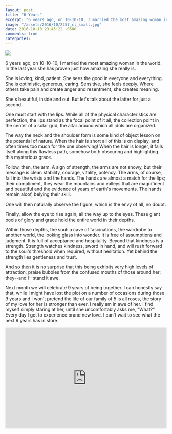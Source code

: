 ```yaml
---
layout: post
title: "6 Years"
excerpt: "6 years ago, on 10-10-10, I married the most amazing woman in the world."
image: "/assets/2016/10/2257_cl_small.jpg"
date: 2016-10-10 23:45:22 -0500
comments: true
categories: 
---
```


![]({{site.baseurl}}/assets/2016/10/2257_cl_small.jpg)

6 years ago, on 10-10-10, I married the most amazing woman in the world. In the last year she has proven just how amazing she really is.

She is loving, kind, patient. She sees the good in everyone and everything. She is optimistic, generous, caring. Sensitive, she feels deeply. Where others take pain and create anger and resentment, she creates meaning.

She's beautiful, inside and out. But let's talk about the latter for just a second.

One must start with the lips. While all of the physical characteristics are perfection, the lips stand as the focal point of it all, the collection point in the center of a solar grid, the altar around which all idols are organized. 

The way the neck and the shoulder form is some kind of object lesson on the potential of nature. When the hair is short all of this is on display, and often times too much for the one observing! When the hair is longer, it falls itself along this flawless path, somehow both obscuring and highlighting this mysterious grace.

Follow, then, the arm. A sign of strength, the arms are not showy, but their message is clear: stability, courage, vitality, potency. The arms, of course, fall into the wrists and the hands. The hands are almost a match for the lips; their compliment, they wear the mountains and valleys that are magnificent and beautiful and the evidence of years of earth's movements. The hands remain aloof, belying their skill. 

One will then naturally observe the figure, which is the envy of all, no doubt. 

Finally, allow the eye to rise again, all the way up to the eyes. These giant pools of glory and grace hold the entire world in their depths.

Within those depths, the soul: a cave of fascinations, the wardrobe to another world, the looking glass into wonder. It is free of assumptions and judgment. It is full of acceptance and hospitality. Beyond that kindness is a strength. Strength watches kindness, sword in hand, and will rush forward to the soul's threshold when required, without hesitation. Yet behind the strength lies gentleness and trust. 

And so then it is no surprise that this being exhibits very high levels of attraction; praise bubbles from the confused mouths of those around her; they--and I--stand it awe.

Next month we will celebrate 9 years of being together. I can honestly say that, while I might have lost the plot on a number of occasions during those 9 years and I won't pretend the life of our family of 5 is all roses, the story of my love for her is stronger than ever. I really am in awe of her. I find myself simply staring at her, until she uncomfortably asks me, "What?" Every day I get to experience brand new love. I can't wait to see what the next 9 years has in store.

<iframe width="100%" height="315" src="https://www.youtube.com/embed/O4j1vfgvU58" frameborder="0" allowfullscreen></iframe>
